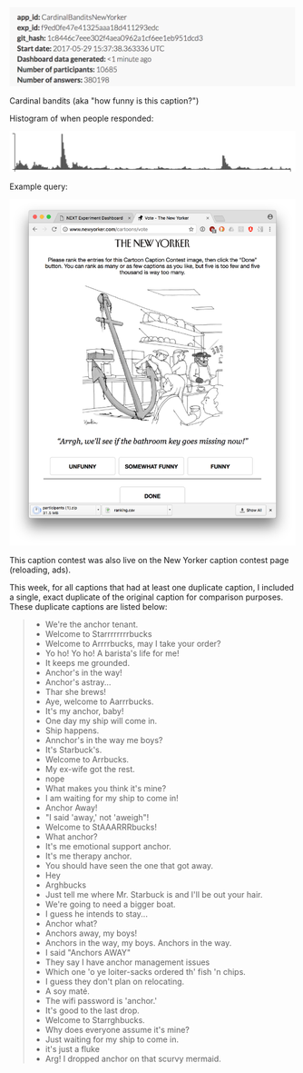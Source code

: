 ![](info.png)

Cardinal bandits (aka "how funny is this caption?")

Histogram of when people responded:

![](histogram.png)

Example query:

![](example_query.png)

This caption contest was also live on the New Yorker caption contest page
(reloading, ads).

This week, for all captions that had at least one duplicate caption, I included a single, exact duplicate of the original caption for comparison purposes. These duplicate captions are listed below:

> * We're the anchor tenant.
> * Welcome to Starrrrrrrrbucks
> * Welcome to Arrrrbucks, may I take your order?
> * Yo ho! Yo ho! A barista's life for me!
> * It keeps me grounded.
> * Anchor's in the way!
> * Anchor's astray...
> * Thar she brews!
> * Aye, welcome to Aarrrbucks.
> * It's my anchor, baby!
> * One day my ship will come in.
> * Ship happens.
> * Annchor's in the way me boys?
> * It's Starbuck's.
> * Welcome to Arrbucks.
> * My ex-wife got the rest.
> * nope
> * What makes you think it's mine?
> * I am waiting for my ship to come in!
> * Anchor Away!
> * "I said 'away,' not 'aweigh"!
> * Welcome to StAAARRRbucks!
> * What anchor?
> * It's me emotional support anchor.
> * It's me therapy anchor.
> * You should have seen the one that got away.
> * Hey
> * Arghbucks
> * Just tell me where Mr. Starbuck is and I'll be out your hair.
> * We're going to need a bigger boat.
> * I guess he intends to stay...
> * Anchor what?
> * Anchors away, my boys!
> * Anchors in the way, my boys. Anchors in the way.
> * I said "Anchors AWAY"
> * They say I have anchor management issues
> * Which one 'o ye loiter-sacks ordered th' fish 'n chips.
> * I guess they don't plan on relocating.
> * A soy maté.
> * The wifi password is 'anchor.'
> * It's good to the last drop.
> * Welcome to Starrghbucks.
> * Why does everyone assume it's mine?
> * Just waiting for my ship to come in.
> * it's just a fluke
> * Arg! I dropped anchor on that scurvy mermaid.
